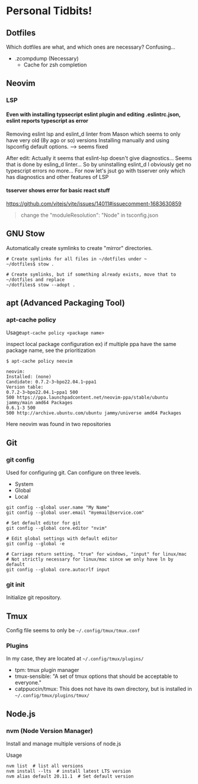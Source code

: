 # Personal Tidbits!

## Dotfiles

Which dotfiles are what, and which ones are necessary? Confusing...

- .zcompdump (Necessary)
  - Cache for zsh completion

## Neovim

### LSP

#### Even with installing typsecript eslint plugin and editing .eslintrc.json, eslint reports typescript as error

Removing eslint lsp and eslint_d linter from Mason which seems to only have very old (8y ago or so) versions
Installing manually and using lspconfig default options. --> seems fixed

After edit:
Actually it seems that eslint-lsp doesn't give diagnostics... Seems that is done by esling_d linter...
So by uninstalling eslint_d I obviously get no typescript errors no more...
For now let's jsut go with tsserver only which has diagnostics and other features of LSP

#### tsserver shows error for basic react stuff

https://github.com/vitejs/vite/issues/14011#issuecomment-1683630859

> change the "moduleResolution": "Node" in tsconfig.json

## GNU Stow

Automatically create symlinks to create "mirror" directories.

```
# Create symlinks for all files in ~/dotfiles under ~
~/dotfiles$ stow .

# Create symlinks, but if something already exists, move that to ~/dotfiles and replace
~/dotfiles$ stow --adopt .
```

## apt (Advanced Packaging Tool)

### apt-cache policy

Usage`apt-cache policy <package name>`

inspect local package configuration
ex) if multiple ppa have the same package name, see the prioritization

```
$ apt-cache policy neovim

neovim:
Installed: (none)
Candidate: 0.7.2-3~bpo22.04.1~ppa1
Version table:
0.7.2-3~bpo22.04.1~ppa1 500
500 https://ppa.launchpadcontent.net/neovim-ppa/stable/ubuntu jammy/main amd64 Packages
0.6.1-3 500
500 http://archive.ubuntu.com/ubuntu jammy/universe amd64 Packages
```

Here neovim was found in two repositories

## Git

### git config

Used for configuring git.
Can configure on three levels.

- System
- Global
- Local

```
git config --global user.name "My Name"
git config --global user.email "myemail@service.com"

# Set default editor for git
git config --global core.editor "nvim"

# Edit global settings with default editor
git config --global -e

# Carriage return setting. "true" for windows, "input" for linux/mac
# Not strictly necessary for linux/mac since we only have ln by default
git config --global core.autocrlf input
```

### git init

Initialize git repository.

## Tmux

Config file seems to only be `~/.config/tmux/tmux.conf`

### Plugins

In my case, they are located at `~/.config/tmux/plugins/`

- tpm: tmux plugin manager
- tmux-sensible: "A set of tmux options that should be acceptable to everyone."
- catppuccin/tmux: This does not have its own directory, but is installed in `~/.config/tmux/plugins/tmux/`

## Node.js

### nvm (Node Version Manager)

Install and manage multiple versions of node.js

Usage

```
nvm list  # list all versions
nvm install --lts  # install latest LTS version
nvm alias default 20.11.1  # Set default version
```
